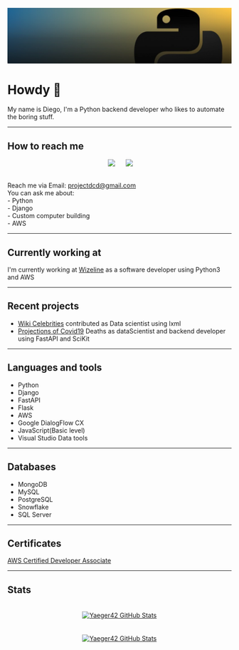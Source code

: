 <a href="https://github.com/Yaeger42/projections"><img src="./assets/banner.png"></a>
<p align="center">

# Howdy 🤠 
My name is Diego, I'm a Python backend developer who likes to automate the boring stuff.
</p>

***

## How to reach me
<p align="center">
&nbsp;&nbsp;&nbsp;&nbsp;
  <a href="https://www.linkedin.com/in/diego-casillas-duarte-93a0a017b/"><img src="https://img.shields.io/badge/linkedin-%230077B5.svg?&style=for-the-badge&logo=linkedin&logoColor=white" /></a>&nbsp;&nbsp;&nbsp;
  &nbsp;
  <a href="https://platzi.com/p/Yaeger42/"><img src="https://img.shields.io/badge/Platzi-98CA3F.svg?&style=for-the-badge&logo=platzi&logoColor=white" /></a>&nbsp;&nbsp;&nbsp;&nbsp;
</p>
<br>
Reach me via Email: <a href="mailto:projectdcd@gmail.com">projectdcd@gmail.com</a>
<br>
You can ask me about:
<br>
- Python
<br>
- Django
<br>
- Custom computer building
<br>
- AWS


***
## Currently working at
I'm currently working at <a href="https://www.wizeline.com">Wizeline</a> as a software developer using Python3 and AWS 

***
## Recent projects
- <a href="https://github.com/AbejaCruz/people-new-backend">Wiki Celebrities</a> contributed as Data scientist using lxml
- <a href="https://github.com/Yaeger42/projections">Projections of Covid19</a> Deaths  as dataScientist and backend developer using FastAPI and SciKit 

***
## Languages and tools
- Python
- Django
- FastAPI
- Flask
- AWS
- Google DialogFlow CX
- JavaScript(Basic level)
- Visual Studio Data tools

***
## Databases
- MongoDB
- MySQL
- PostgreSQL
- Snowflake
- SQL Server



***
## Certificates
<a href="https://www.credly.com/badges/db768e1f-4417-435e-b35c-fe45388606eb/public_url">AWS Certified Developer Associate</a>

***
## Stats
<br>

<div align="center">
<a href="https://github.com/Yaeger42">
  <img align="center" src="https://github-readme-stats.vercel.app/api/top-langs/?username=Yaeger42&theme=dracula&count_private=true&hide=css,blade" alt="Yaeger42 GitHub Stats" />

<br>
<br>
<br>
<a href="https://github.com/Yaeger42">
  <img align="center" src="https://github-readme-stats.vercel.app/api?username=Yaeger42&count_private=true&show_icons=true&line_height=27&theme=dracula" alt="Yaeger42 GitHub Stats"/>
</a>
</div>